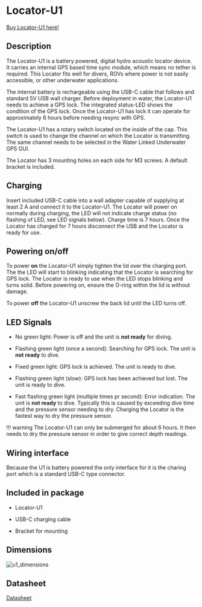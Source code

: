 # Locator-U1

[Buy Locator-U1 here!](https://waterlinked.com/product/locator-u1/)

## Description

The Locator-U1 is a battery powered, digital hydro acoustic locator device. It carries an internal GPS based time sync module, which means no tether is required. This Locator fits well for divers, ROVs where power is not easily accessible, or other underwater applications.

The internal battery is rechargeable using the USB-C cable that follows and standard 5V USB wall charger. Before deployment in water, the Locator-U1 needs to achieve a GPS lock. The integrated status-LED shows the condition of the GPS lock. Once the Locator-U1 has lock it can operate for approximately 6 hours before needing resync with GPS.

The Locator-U1 has a rotary switch located on the inside of the cap. This switch is used to change the channel on which the Locator is transmitting. The same channel needs to be selected in the Water Linked Underwater GPS GUI.

The Locator has 3 mounting holes on each side for M3 screws. A default bracket is included.

## Charging

Insert included USB-C cable into a wall adapter capable of supplying at least 2 A and connect it to the Locator-U1. The Locator will power on normally during charging, the LED will not indicate charge status (no flashing of LED, see LED signals below). Charge time is 7 hours. Once the Locator has charged for 7 hours disconnect the USB and the Locator is ready for use.

## Powering on/off

To power **on** the Locator-U1 simply tighten the lid over the charging port. The the LED will start to blinking indicating that the Locator is searching for GPS lock. The Locator is ready to use when the LED stops blinking and turns solid.
Before powering on, ensure the O-ring within the lid is without damage.

To power **off** the Locator-U1 unscrew the back lid until the LED turns off.

## LED Signals

* No green light: Power is off and the unit is **not ready** for diving.

* Flashing green light (once a second): Searching for GPS lock. The unit is **not ready** to dive.

* Fixed green light: GPS lock is achieved. The unit is ready to dive.

* Flashing green light (slow): GPS lock has been achieved but lost. The unit is ready to dive.

* Fast flashing green light (multiple times pr second): Error indication. The unit is **not ready** to dive. Typically this is caused by exceeding dive time and the pressure sensor needing to dry. Charging the Locator is the fastest way to dry the pressure sensor.

!!! warning
    The Locator-U1 can only be submerged for about 6 hours. It then needs to dry the pressure sensor in order to give correct depth readings.

## Wiring interface

Because the U1 is battery powered the only interface for it is the charing port which is a standard USB-C type connector.

## Included in package

* Locator-U1

* USB-C charging cable

* Bracket for mounting

## Dimensions

![u1_dimensions](../../img/u1_dimensions.png)

## Datasheet

[Datasheet](https://waterlinked.com/underwater-gps-accessories#Downloads%2FResources)